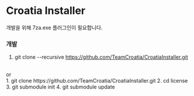 Croatia Installer
==========

개발을 위해 7za.exe 플러그인이 필요합니다.

### 개발

1. git clone --recursive https://github.com/TeamCroatia/CroatiaInstaller.git
<br />
or 
<br />
1. git clone https://github.com/TeamCroatia/CroatiaInstaller.git
2. cd license
3. git submodule init
4. git submodule update